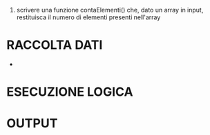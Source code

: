 1. scrivere una funzione contaElementi() che, dato un array in input, restituisca il numero di elementi presenti nell'array

# RACCOLTA DATI
- 

# ESECUZIONE LOGICA


# OUTPUT